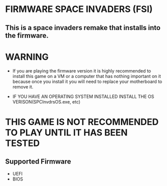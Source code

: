 # FIRMWARE SPACE INVADERS (FSI)

## This is a space invaders remake that installs into the firmware.

# WARNING
* If you are playing the firmware version it is highly recommended to install this game on a VM or a computer that has nothing important on it because once you install it you will need to replace your motherboard to remove it.

* IF YOU HAVE AN OPERATING SYSTEM INSTALLED INSTALL THE OS VERISON(SPCInvdrsOS.exe, etc)
  
# THIS GAME IS NOT RECOMMENDED TO PLAY UNTIL IT HAS BEEN TESTED 

## Supported Firmware
* UEFI
* BIOS 
